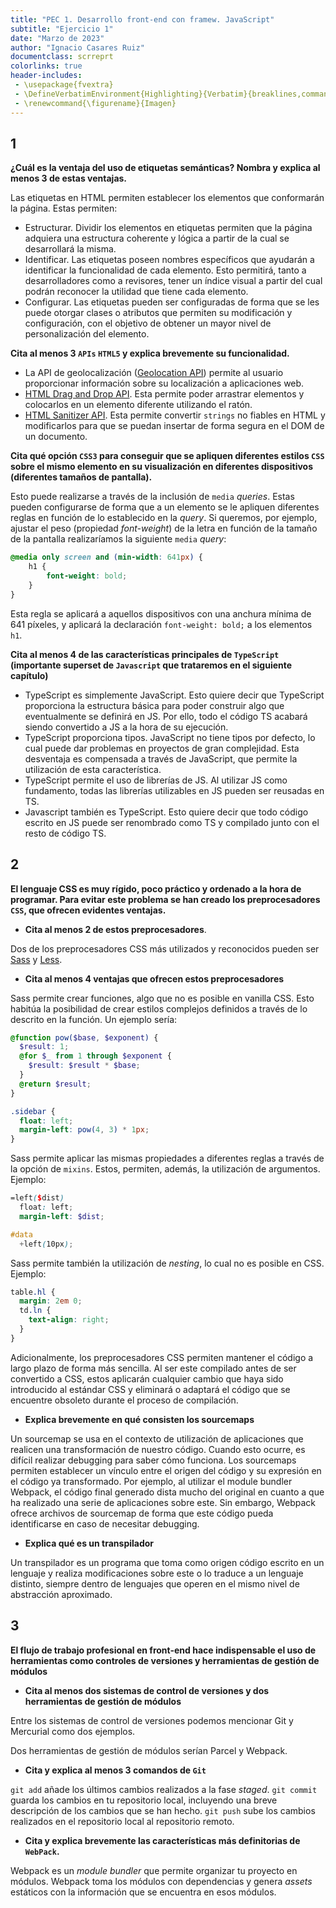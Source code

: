 ```yaml
---
title: "PEC 1. Desarrollo front-end con framew. JavaScript"
subtitle: "Ejercicio 1"
date: "Marzo de 2023"
author: "Ignacio Casares Ruiz"
documentclass: scrreprt
colorlinks: true
header-includes:
 - \usepackage{fvextra}
 - \DefineVerbatimEnvironment{Highlighting}{Verbatim}{breaklines,commandchars=\\\{\}}
 - \renewcommand{\figurename}{Imagen}
---
```


## 1

__¿Cuál es la ventaja del uso de etiquetas semánticas? Nombra y explica al menos 3 de estas ventajas.__

Las etiquetas en HTML permiten establecer los elementos que conformarán la página. Estas permiten:

* Estructurar. Dividir los elementos en etiquetas permiten que la página adquiera una estructura coherente y lógica a partir de la cual se desarrollará la misma.
* Identificar. Las etiquetas poseen nombres específicos que ayudarán a identificar la funcionalidad de cada elemento. Esto permitirá, tanto a desarrolladores como a revisores, tener un índice visual a partir del cual podrán reconocer la utilidad que tiene cada elemento.
* Configurar. Las etiquetas pueden ser configuradas de forma que se les puede otorgar clases o atributos que permiten su modificación y configuración, con el objetivo de obtener un mayor nivel de personalización del elemento.

__Cita al menos 3 `APIs` `HTML5` y explica brevemente su funcionalidad.__

* La API de geolocalización ([Geolocation API](https://developer.mozilla.org/en-US/docs/Web/API/Geolocation_API)) permite al usuario proporcionar información sobre su localización a aplicaciones web.
* [HTML Drag and Drop API](https://developer.mozilla.org/en-US/docs/Web/API/HTML_Drag_and_Drop_API). Esta permite poder arrastrar elementos y colocarlos en un elemento diferente utilizando el ratón.
* [HTML Sanitizer API](https://developer.mozilla.org/en-US/docs/Web/API/HTML_Sanitizer_API). Esta permite convertir `strings` no fiables en HTML y modificarlos para que se puedan insertar de forma segura en el DOM de un documento.

__Cita qué opción `CSS3` para conseguir que se apliquen diferentes estilos `CSS` sobre el mismo elemento en su visualización en diferentes dispositivos (diferentes tamaños de pantalla).__

Esto puede realizarse a través de la inclusión de `media` _queries_. Estas pueden configurarse de forma que a un elemento se le apliquen diferentes reglas en función de lo establecido en la _query_. Si queremos, por ejemplo, ajustar el peso (propiedad _font-weight_) de la letra en función de la tamaño de la pantalla realizaríamos la siguiente `media` _query_:

```css
@media only screen and (min-width: 641px) {
    h1 {
        font-weight: bold;
    }
}
```

Esta regla se aplicará a aquellos dispositivos con una anchura mínima de 641 píxeles, y aplicará la declaración `font-weight: bold;` a los elementos `h1`.

__Cita al menos 4 de las características principales de `TypeScript` (importante superset de `Javascript` que trataremos en el siguiente capítulo)__

* TypeScript es simplemente JavaScript. Esto quiere decir que TypeScript proporciona la estructura básica para poder construir algo que eventualmente se definirá en JS. Por ello, todo el código TS acabará siendo convertido a JS a la hora de su ejecución. 
* TypeScript proporciona tipos. JavaScript no tiene tipos por defecto, lo cual puede dar problemas en proyectos de gran complejidad. Esta desventaja es compensada a través de JavaScript, que permite la utilización de esta característica.
* TypeScript permite el uso de librerías de JS. Al utilizar JS como fundamento, todas las librerías utilizables en JS pueden ser reusadas en TS.
* Javascript también es TypeScript. Esto quiere decir que todo código escrito en JS puede ser renombrado como TS y compilado junto con el resto de código TS.

## 2

__El lenguaje CSS es muy rígido, poco práctico y ordenado a la hora de programar. Para evitar este problema se han creado los preprocesadores `CSS`, que ofrecen evidentes ventajas.__

* __Cita al menos 2 de estos preprocesadores__.

Dos de los preprocesadores CSS más utilizados y reconocidos pueden ser [Sass](https://sass-lang.com/) y [Less](https://lesscss.org/).

* __Cita al menos 4 ventajas que ofrecen estos preprocesadores__

Sass permite crear funciones, algo que no es posible en vanilla CSS. Esto habitúa la posibilidad de crear estilos complejos definidos a través de lo descrito en la función. Un ejemplo sería:

```scss
@function pow($base, $exponent) {
  $result: 1;
  @for $_ from 1 through $exponent {
    $result: $result * $base;
  }
  @return $result;
}

.sidebar {
  float: left;
  margin-left: pow(4, 3) * 1px;
}
```

Sass permite aplicar las mismas propiedades a diferentes reglas a través de la opción de `mixins`. Estos, permiten, además, la utilización de argumentos. Ejemplo:

```scss
=left($dist) 
  float: left;
  margin-left: $dist;

#data 
  +left(10px);
```

Sass permite también la utilización de _nesting_, lo cual no es posible en CSS. Ejemplo:

```scss
table.hl {
  margin: 2em 0;
  td.ln {
    text-align: right;
  }
}
```

Adicionalmente, los preprocesadores CSS permiten mantener el código a largo plazo de forma más sencilla. Al ser este compilado antes de ser convertido a CSS, estos aplicarán cualquier cambio que haya sido introducido al estándar CSS y eliminará o adaptará el código que se encuentre obsoleto durante el proceso de compilación.


* __Explica brevemente en qué consisten los sourcemaps__

Un sourcemap se usa en el contexto de utilización de aplicaciones que realicen una transformación de nuestro código. Cuando esto ocurre, es difícil realizar debugging para saber cómo funciona. Los sourcemaps permiten establecer un vínculo entre el origen del código y su expresión en el código ya transformado. Por ejemplo, al utilizar el module bundler Webpack, el código final generado dista mucho del original en cuanto a que ha realizado una serie de aplicaciones sobre este. Sin embargo, Webpack ofrece archivos de sourcemap de forma que este código pueda identificarse en caso de necesitar debugging. 

* __Explica qué es un transpilador__

Un transpilador es un programa que toma como origen código escrito en un lenguaje y realiza modificaciones sobre este o lo traduce a un lenguaje distinto, siempre dentro de lenguajes que operen en el mismo nivel de abstracción aproximado.

## 3

__El flujo de trabajo profesional en front-end hace indispensable el uso de herramientas como controles de versiones y herramientas de gestión de módulos__

* __Cita al menos dos sistemas de control de versiones y dos herramientas de gestión de módulos__

Entre los sistemas de control de versiones podemos mencionar Git y Mercurial como dos ejemplos.

Dos herramientas de gestión de módulos serían Parcel y Webpack.

* __Cita y explica al menos 3 comandos de `Git`__

`git add` añade los últimos cambios realizados a la fase _staged_.
`git commit` guarda los cambios en tu repositorio local, incluyendo una breve descripción de los cambios que se han hecho.
`git push` sube los cambios realizados en el repositorio local al repositorio remoto.

* __Cita y explica brevemente las características más definitorias de `WebPack`.__

Webpack es un _module bundler_ que permite organizar tu proyecto en módulos. Webpack toma los módulos con dependencias y genera _assets_ estáticos con la información que se encuentra en esos módulos. 